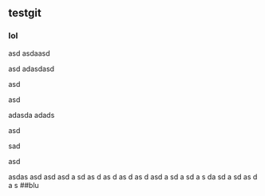 ## testgit

### lol


asd
asdaasd

asd
adasdasd

asd

asd

adasda
adads

asd


sad

asd

asdas
asd
asd
asd
a
sd
as
d
as
d
as
d
as
d
asd
a
sd
a
sd
a
s
da
sd
a
sd
as
d
a
s
##blu
<p id="lols"></p>
